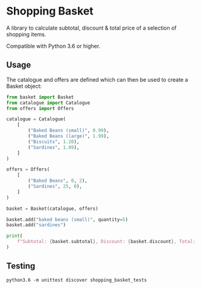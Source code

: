 # Shopping Basket

A library to calculate subtotal, discount & total price of a selection of shopping items.

Compatible with Python 3.6 or higher.

## Usage

The catalogue and offers are defined which can then be used to create a Basket object:

```python
from basket import Basket
from catalogue import Catalogue
from offers import Offers

catalogue = Catalogue(
    [
        ("Baked Beans (small)", 0.99),
        ("Baked Beans (large)", 1.99),
        ("Biscuits", 1.20),
        ("Sardines", 1.89),
    ]
)

offers = Offers(
    [
        ("Baked Beans", 0, 2),
        ("Sardines", 25, 0),
    ]
)

basket = Basket(catalogue, offers)

basket.add("baked beans (small)", quantity=5)
basket.add("sardines")

print(
    f"Subtotal: {basket.subtotal}, Discount: {basket.discount}, Total: {basket.total}"
)

```

## Testing

```
python3.6 -m unittest discover shopping_basket_tests
```

